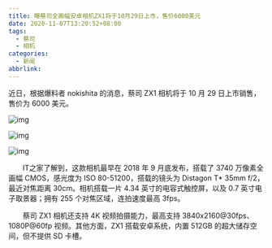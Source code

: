 ```yaml
---
title: 曝蔡司全画幅安卓相机ZX1将于10月29日上市，售价6000美元
date: 2020-11-07T13:20:52+08:00
tags:
  - 蔡司
  - 相机
categories:
  - 新闻
abbrlink:
---
```


近日，根据爆料者 nokishita 的消息，蔡司 ZX1 相机将于 10 月 29 日上市销售，售价为 6000 美元。

![img](https://cdn.jsdelivr.net/gh/yakeing/Documentation@main/Hexo/images/3220-kcaeqzx4340405.jpg)

![img](https://cdn.jsdelivr.net/gh/yakeing/Documentation@main/Hexo/images/8a40-kcaeqzx4340404.jpg)

![img](https://cdn.jsdelivr.net/gh/yakeing/Documentation@main/Hexo/images/0086-kcaeqzx4340631.jpg)

　　IT之家了解到，这款相机最早在 2018 年 9 月底发布，搭载了 3740 万像素全画幅 CMOS，感光度为 ISO 80-51200，搭载的镜头为 Distagon T* 35mm f/2，最近对焦距离 30cm。相机搭载一片 4.34 英寸的电容式触控屏，以及 0.7 英寸电子取景器；拥有 255 个对焦区域，连拍速度最高 3fps。

　　蔡司 ZX1 相机还支持 4K 视频拍摄能力，最高支持 3840x2160@30fps、1080P@60fp 视频。其他方面，ZX1 搭载安卓系统，内置 512GB 的超大储存空间，但不提供 SD 卡槽。